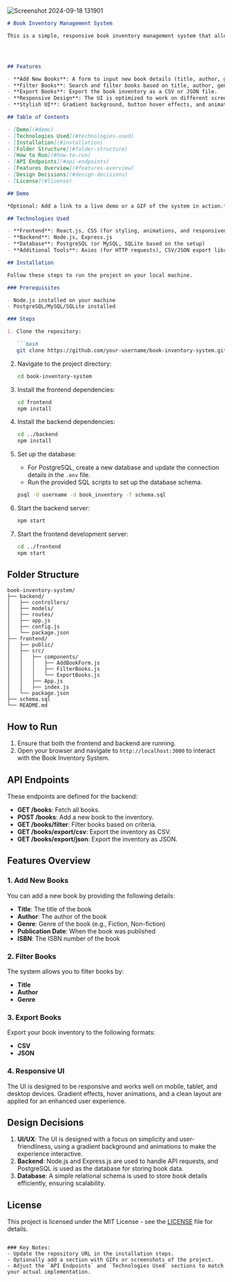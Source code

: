 ![Screenshot 2024-09-18 131901](https://github.com/user-attachments/assets/0a251e89-5eeb-40dc-8439-f19cbac11f3a)



```markdown
# Book Inventory Management System

This is a simple, responsive book inventory management system that allows users to add, filter, and export book data. The system features an intuitive and stylish UI with gradient effects, animations, and responsive design.




## Features

- **Add New Books**: A form to input new book details (title, author, genre, publication date, ISBN) into the inventory.
- **Filter Books**: Search and filter books based on title, author, genre, and other criteria.
- **Export Books**: Export the book inventory as a CSV or JSON file.
- **Responsive Design**: The UI is optimized to work on different screen sizes.
- **Stylish UI**: Gradient background, button hover effects, and animations make the user experience more dynamic.

## Table of Contents

- [Demo](#demo)
- [Technologies Used](#technologies-used)
- [Installation](#installation)
- [Folder Structure](#folder-structure)
- [How to Run](#how-to-run)
- [API Endpoints](#api-endpoints)
- [Features Overview](#features-overview)
- [Design Decisions](#design-decisions)
- [License](#license)

## Demo

*Optional: Add a link to a live demo or a GIF of the system in action.*

## Technologies Used

- **Frontend**: React.js, CSS (for styling, animations, and responsiveness)
- **Backend**: Node.js, Express.js
- **Database**: PostgreSQL (or MySQL, SQLite based on the setup)
- **Additional Tools**: Axios (for HTTP requests), CSV/JSON export libraries

## Installation

Follow these steps to run the project on your local machine.

### Prerequisites

- Node.js installed on your machine
- PostgreSQL/MySQL/SQLite installed

### Steps

1. Clone the repository:

   ```bash
   git clone https://github.com/your-username/book-inventory-system.git
   ```

2. Navigate to the project directory:

   ```bash
   cd book-inventory-system
   ```

3. Install the frontend dependencies:

   ```bash
   cd frontend
   npm install
   ```

4. Install the backend dependencies:

   ```bash
   cd ../backend
   npm install
   ```

5. Set up the database:

   - For PostgreSQL, create a new database and update the connection details in the `.env` file.
   - Run the provided SQL scripts to set up the database schema.
   
   ```bash
   psql -U username -d book_inventory -f schema.sql
   ```

6. Start the backend server:

   ```bash
   npm start
   ```

7. Start the frontend development server:

   ```bash
   cd ../frontend
   npm start
   ```

## Folder Structure

```
book-inventory-system/
├── backend/
│   ├── controllers/
│   ├── models/
│   ├── routes/
│   ├── app.js
│   ├── config.js
│   └── package.json
├── frontend/
│   ├── public/
│   ├── src/
│   │   ├── components/
│   │   │   ├── AddBookForm.js
│   │   │   ├── FilterBooks.js
│   │   │   └── ExportBooks.js
│   │   ├── App.js
│   │   ├── index.js
│   └── package.json
├── schema.sql
└── README.md
```

## How to Run

1. Ensure that both the frontend and backend are running.
2. Open your browser and navigate to `http://localhost:3000` to interact with the Book Inventory System.

## API Endpoints

These endpoints are defined for the backend:

- **GET /books**: Fetch all books.
- **POST /books**: Add a new book to the inventory.
- **GET /books/filter**: Filter books based on criteria.
- **GET /books/export/csv**: Export the inventory as CSV.
- **GET /books/export/json**: Export the inventory as JSON.

## Features Overview

### 1. Add New Books

You can add a new book by providing the following details:

- **Title**: The title of the book
- **Author**: The author of the book
- **Genre**: Genre of the book (e.g., Fiction, Non-fiction)
- **Publication Date**: When the book was published
- **ISBN**: The ISBN number of the book

### 2. Filter Books

The system allows you to filter books by:

- **Title**
- **Author**
- **Genre**

### 3. Export Books

Export your book inventory to the following formats:

- **CSV**
- **JSON**

### 4. Responsive UI

The UI is designed to be responsive and works well on mobile, tablet, and desktop devices. Gradient effects, hover animations, and a clean layout are applied for an enhanced user experience.

## Design Decisions

1. **UI/UX**: The UI is designed with a focus on simplicity and user-friendliness, using a gradient background and animations to make the experience interactive.
2. **Backend**: Node.js and Express.js are used to handle API requests, and PostgreSQL is used as the database for storing book data.
3. **Database**: A simple relational schema is used to store book details efficiently, ensuring scalability.


## License

This project is licensed under the MIT License - see the [LICENSE](LICENSE) file for details.
```

### Key Notes:
- Update the repository URL in the installation steps.
- Optionally add a section with GIFs or screenshots of the project.
- Adjust the `API Endpoints` and `Technologies Used` sections to match your actual implementation.



